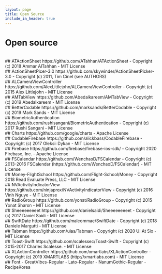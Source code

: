 ```yaml
---
layout: page
title: Open Source
include_in_header: true
---
```



# Open source
<br>
## ATActionSheet
https://github.com/ATahhan/ATActionSheet
- Copyright (c) 2018 Ammar AlTahhan
- MIT License

<br>
## ActionSheetPicer-3.0
https://github.com/skywinder/ActionSheetPicker-3.0
- Copyright (c) 2011, Tim Cinel (see AUTHORS)

<br>
## ALCameraViewController
https://github.com/AlexLittlejohn/ALCameraViewController
- Copyright (c) 2015 Alex Littlejohn
- MIT License

<br>
## AMTabView
https://github.com/Abedalkareem/AMTabView
- Copyright (c) 2019 Abedalkareem <abedalkareem.omreyh@yahoo.com>
- MIT License

<br> 
## BetterCodable
https://github.com/marksands/BetterCodable
- Copyright (c) 2019 Mark Sands
- MIT License

<br>
## BiometricAuthentication
https://github.com/rushisangani/BiometricAuthentication
- Copyright (c) 2017 Rushi Sangani
- MIT License

<br>
## Charts
https://github.com/google/charts
- Apache License

<br>
## CodableFirebase
https://github.com/alickbass/CodableFirebase
- Copyright (c) 2017 Oleksii Dykan
- MIT License

<br>
## Firebase
https://github.com/firebase/firebase-ios-sdk/
- Copyright 2020 Firebase, Inc.
- Apache License

<br>
## FSCalendar
https://github.com/WenchaoD/FSCalendar
- Copyright (c) 2013-2016 FSCalendar (https://github.com/WenchaoD/FSCalendar)
- MIT License

<br>
## Money-FlightSchool
https://github.com/Flight-School/Money
- Copyright 2018 Read Evaluate Press, LLC
- MIT License

<br>
## NVActivityIndicatorView
https://github.com/ninjaprox/NVActivityIndicatorView
- Copyright (c) 2016 Vinh Nguye
- MIT License

<br>
## RadioGroup
https://github.com/yonat/RadioGroup
- Copyright (c) 2015 Yonat Sharon
- MIT License

<br>
## Sheeeeeeeeet
https://github.com/danielsaidi/Sheeeeeeeeet
- Copyright (c) 2017 Daniel Saidi
- MIT License

<br>
## SwiftDate
https://github.com/malcommac/SwiftDate
- Copyright (c) 2018 Daniele Margutti
- MIT License
 
<br>
## Tabman
https://github.com/uias/Tabman
- Copyright (c) 2020 UI At Six
- MIT License

<br>
## Toast-Swift
https://github.com/scalessec/Toast-Swift
- Copyright (c) 2015-2017 Charles Scalesse.
- MIT License

<br>
## XLActionController
https://github.com/xmartlabs/XLActionController
- Copyright (c) 2019 XMARTLABS (http://xmartlabs.com)
- MIT License

<br>
## Font
- GreatVibes-Regular
- Lato-Regular
- NanumGothic-Regular
- RecipeKorea

